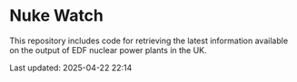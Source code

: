 # Nuke Watch

This repository includes code for retrieving the latest information available on the output of EDF nuclear power plants in the UK.

Last updated: 2025-04-22 22:14